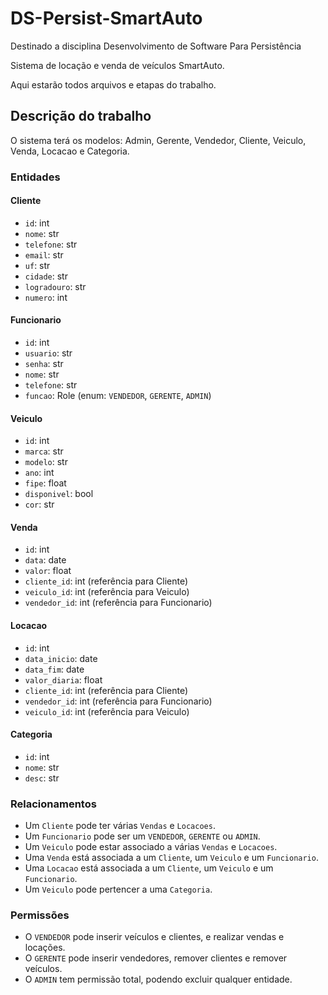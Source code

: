 # DS-Persist-SmartAuto

Destinado a disciplina Desenvolvimento de Software Para Persistência

Sistema de locação e venda de veículos SmartAuto.

Aqui estarão todos arquivos e etapas do trabalho.

## Descrição do trabalho

O sistema terá os modelos: Admin, Gerente, Vendedor, Cliente, Veiculo, Venda, Locacao e Categoria.

### Entidades

#### Cliente

- `id`: int
- `nome`: str
- `telefone`: str
- `email`: str
- `uf`: str
- `cidade`: str
- `logradouro`: str
- `numero`: int

#### Funcionario

- `id`: int
- `usuario`: str
- `senha`: str
- `nome`: str
- `telefone`: str
- `funcao`: Role (enum: `VENDEDOR`, `GERENTE`, `ADMIN`)

#### Veiculo

- `id`: int
- `marca`: str
- `modelo`: str
- `ano`: int
- `fipe`: float
- `disponivel`: bool
- `cor`: str

#### Venda

- `id`: int
- `data`: date
- `valor`: float
- `cliente_id`: int (referência para Cliente)
- `veiculo_id`: int (referência para Veiculo)
- `vendedor_id`: int (referência para Funcionario)

#### Locacao

- `id`: int
- `data_inicio`: date
- `data_fim`: date
- `valor_diaria`: float
- `cliente_id`: int (referência para Cliente)
- `vendedor_id`: int (referência para Funcionario)
- `veiculo_id`: int (referência para Veiculo)

#### Categoria

- `id`: int
- `nome`: str
- `desc`: str

### Relacionamentos

- Um `Cliente` pode ter várias `Vendas` e `Locacoes`.
- Um `Funcionario` pode ser um `VENDEDOR`, `GERENTE` ou `ADMIN`.
- Um `Veiculo` pode estar associado a várias `Vendas` e `Locacoes`.
- Uma `Venda` está associada a um `Cliente`, um `Veiculo` e um `Funcionario`.
- Uma `Locacao` está associada a um `Cliente`, um `Veiculo` e um `Funcionario`.
- Um `Veiculo` pode pertencer a uma `Categoria`.

### Permissões

- O `VENDEDOR` pode inserir veículos e clientes, e realizar vendas e locações.
- O `GERENTE` pode inserir vendedores, remover clientes e remover veículos.
- O `ADMIN` tem permissão total, podendo excluir qualquer entidade.
